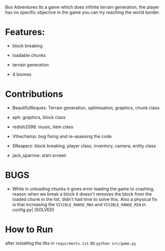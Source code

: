 Box Adventures
Its a game which does infinite terrain generation, the player has no specific objective in the game you can try reaching the world border.



# Features:

+ block breaking

+ loadable chunks

+ terrain generation

+ 4 biomes



# Contributions

+ BeautifulReques: Terrain generation, optimisation, graphics, chunk class

+ aph: graphics, block class

+ redish2098: music, item class

+ Vthechamp: bug fixing and re-assesing the code

+ SReaperz: block breaking, player class, inventory, camera, entity class

+ jack_sparrow: start screen



# BUGS

+ While in unloading chunks it gives error leading the game to crashing, reason when we break a block it doesn't removes the block from the loaded chunk in the list, didn't had time to solve this. Also a physical fix is that increasing the `VISIBLE_RANGE_MAX` and `VISIBLE_RANGE_MIN` in config.py| (SOLVED)



# How to Run

after installing the libs in `requirments.txt` do `python src/game.py`
